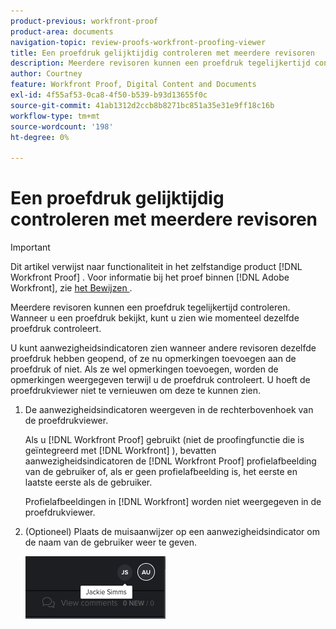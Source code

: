 ```yaml
---
product-previous: workfront-proof
product-area: documents
navigation-topic: review-proofs-workfront-proofing-viewer
title: Een proefdruk gelijktijdig controleren met meerdere revisoren
description: Meerdere revisoren kunnen een proefdruk tegelijkertijd controleren. Wanneer u een proefdruk bekijkt, kunt u zien wie momenteel dezelfde proefdruk controleert.
author: Courtney
feature: Workfront Proof, Digital Content and Documents
exl-id: 4f55af53-0ca8-4f50-b539-b93d13655f0c
source-git-commit: 41ab1312d2ccb8b8271bc851a35e31e9ff18c16b
workflow-type: tm+mt
source-wordcount: '198'
ht-degree: 0%

---
```


# Een proefdruk gelijktijdig controleren met meerdere revisoren

>[!IMPORTANT]
>
>Dit artikel verwijst naar functionaliteit in het zelfstandige product [!DNL Workfront Proof] . Voor informatie bij het proef binnen [!DNL Adobe Workfront], zie [ het Bewijzen ](../../../review-and-approve-work/proofing/proofing.md).

Meerdere revisoren kunnen een proefdruk tegelijkertijd controleren. Wanneer u een proefdruk bekijkt, kunt u zien wie momenteel dezelfde proefdruk controleert.

U kunt aanwezigheidsindicatoren zien wanneer andere revisoren dezelfde proefdruk hebben geopend, of ze nu opmerkingen toevoegen aan de proefdruk of niet. Als ze wel opmerkingen toevoegen, worden de opmerkingen weergegeven terwijl u de proefdruk controleert. U hoeft de proefdrukviewer niet te vernieuwen om deze te kunnen zien.

1. De aanwezigheidsindicatoren weergeven in de rechterbovenhoek van de proefdrukviewer.

   Als u [!DNL Workfront Proof] gebruikt (niet de proofingfunctie die is geïntegreerd met [!DNL Workfront] ), bevatten aanwezigheidsindicatoren de [!DNL Workfront Proof] profielafbeelding van de gebruiker of, als er geen profielafbeelding is, het eerste en laatste eerste als de gebruiker.

   Profielafbeeldingen in [!DNL Workfront] worden niet weergegeven in de proefdrukviewer.

1. (Optioneel) Plaats de muisaanwijzer op een aanwezigheidsindicator om de naam van de gebruiker weer te geven.

   ![](assets/proof-presence.png)
